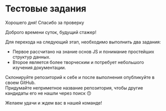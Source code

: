 # Тестовые задания
Хорошего дня! Спасибо за проверку

Доброго времени суток, будущий стажер!  

Для перехода на следующий этап, необходимо выполнить два задания:

* Первое рассчитано на знание основ JS и понимание простейших структур данных.  
* Второе является более творческим и потребует небольшого изучения документации.  

Склонируйте репозиторий к себе и после выполнения опубликуйте в своем GitHub.  
Придумайте неприметное название репозитория, чтобы другие кандидаты его не нашли через поиск 🙃

Желаем удачи и ждем вас в нашей команде!  
